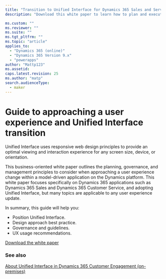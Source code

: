 ```yaml
---
title: "Transition to Unified Interface for Dynamics 365 Sales and Service"
description: "Download this white paper to learn how to plan and execute your transition from the legacy web client to Unified Interface for Dynamics 365 Sales and Service."

ms.custom: ""
ms.reviewer: ""
ms.suite: ""
ms.tgt_pltfrm: ""
ms.topic: "article"
applies_to: 
  - "Dynamics 365 (online)"
  - "Dynamics 365 Version 9.x"
  - "powerapps"
author: "Mattp123"
ms.assetid: 
caps.latest.revision: 25
ms.author: "matp"
search.audienceType: 
  - maker
---
```

# Guide to approaching a user experience and Unified Interface transition

Unified Interface uses responsive web design principles to provide an optimal viewing and interaction experience for any screen size, device, or orientation.

This business-oriented white paper outlines the planning, governance, and management principles to consider when approaching a user experience change within a model-driven application on the Dynamics platform. This white paper focuses specifically on Dynamics 365 applications such as Dynamics 365 Sales and Dynamics 365 Customer Service, and adopting Unified Interface, but many topics are applicable to any user experience update.

In summary, this guide will help you:
- Position Unified Interface.
- Design approach best practice.
- Governance and guidelines.
- UX usage recommendations.

[Download the white paper](https://download.microsoft.com/download/A/F/3/AF3D45A7-4F38-41BE-8956-1DF7A4A5AFDB/approaching-unified-interface-transition.pdf)

### See also
[About Unified Interface in Dynamics 365 Customer Engagement (on-premises)](about-unified-interface.md)
